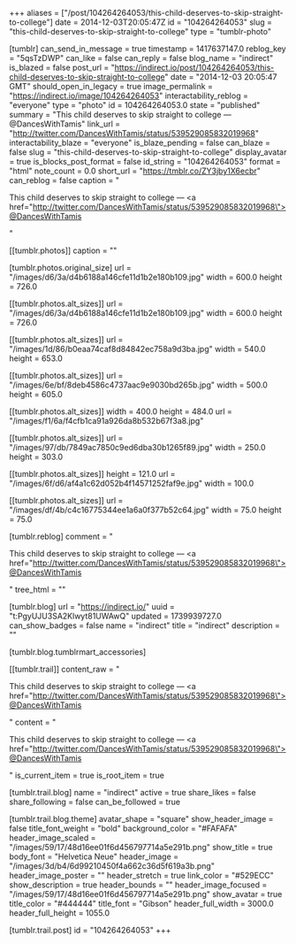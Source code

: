 +++
aliases = ["/post/104264264053/this-child-deserves-to-skip-straight-to-college"]
date = 2014-12-03T20:05:47Z
id = "104264264053"
slug = "this-child-deserves-to-skip-straight-to-college"
type = "tumblr-photo"

[tumblr]
can_send_in_message = true
timestamp = 1417637147.0
reblog_key = "5qsTzDWP"
can_like = false
can_reply = false
blog_name = "indirect"
is_blazed = false
post_url = "https://indirect.io/post/104264264053/this-child-deserves-to-skip-straight-to-college"
date = "2014-12-03 20:05:47 GMT"
should_open_in_legacy = true
image_permalink = "https://indirect.io/image/104264264053"
interactability_reblog = "everyone"
type = "photo"
id = 104264264053.0
state = "published"
summary = "This child deserves to skip straight to college — @DancesWithTamis"
link_url = "http://twitter.com/DancesWithTamis/status/539529085832019968"
interactability_blaze = "everyone"
is_blaze_pending = false
can_blaze = false
slug = "this-child-deserves-to-skip-straight-to-college"
display_avatar = true
is_blocks_post_format = false
id_string = "104264264053"
format = "html"
note_count = 0.0
short_url = "https://tmblr.co/ZY3jby1X6ecbr"
can_reblog = false
caption = "<p>This child deserves to skip straight to college — <a href=\"http://twitter.com/DancesWithTamis/status/539529085832019968\">@DancesWithTamis</a></p>"

[[tumblr.photos]]
caption = ""

[tumblr.photos.original_size]
url = "/images/d6/3a/d4b6188a146cfe11d1b2e180b109.jpg"
width = 600.0
height = 726.0

[[tumblr.photos.alt_sizes]]
url = "/images/d6/3a/d4b6188a146cfe11d1b2e180b109.jpg"
width = 600.0
height = 726.0

[[tumblr.photos.alt_sizes]]
url = "/images/1d/86/b0eaa74caf8d84842ec758a9d3ba.jpg"
width = 540.0
height = 653.0

[[tumblr.photos.alt_sizes]]
url = "/images/6e/bf/8deb4586c4737aac9e9030bd265b.jpg"
width = 500.0
height = 605.0

[[tumblr.photos.alt_sizes]]
width = 400.0
height = 484.0
url = "/images/f1/6a/f4cfb1ca91a926da8b532b67f3a8.jpg"

[[tumblr.photos.alt_sizes]]
url = "/images/97/db/7849ac7850c9ed6dba30b1265f89.jpg"
width = 250.0
height = 303.0

[[tumblr.photos.alt_sizes]]
height = 121.0
url = "/images/6f/d6/af4a1c62d052b4f14571252faf9e.jpg"
width = 100.0

[[tumblr.photos.alt_sizes]]
url = "/images/df/4b/c4c16775344ee1a6a0f377b52c64.jpg"
width = 75.0
height = 75.0

[tumblr.reblog]
comment = "<p>This child deserves to skip straight to college — <a href=\"http://twitter.com/DancesWithTamis/status/539529085832019968\">@DancesWithTamis</a></p>"
tree_html = ""

[tumblr.blog]
url = "https://indirect.io/"
uuid = "t:PgyUJU3SA2Klwyt81UWAwQ"
updated = 1739939727.0
can_show_badges = false
name = "indirect"
title = "indirect"
description = ""

[tumblr.blog.tumblrmart_accessories]

[[tumblr.trail]]
content_raw = "<p>This child deserves to skip straight to college — <a href=\"http://twitter.com/DancesWithTamis/status/539529085832019968\">@DancesWithTamis</a></p>"
content = "<p>This child deserves to skip straight to college &mdash; <a href=\"http://twitter.com/DancesWithTamis/status/539529085832019968\">@DancesWithTamis</a></p>"
is_current_item = true
is_root_item = true

[tumblr.trail.blog]
name = "indirect"
active = true
share_likes = false
share_following = false
can_be_followed = true

[tumblr.trail.blog.theme]
avatar_shape = "square"
show_header_image = false
title_font_weight = "bold"
background_color = "#FAFAFA"
header_image_scaled = "/images/59/17/48d16ee01f6d456797714a5e291b.png"
show_title = true
body_font = "Helvetica Neue"
header_image = "/images/3d/b4/6d99210450f4a662c36d5f619a3b.png"
header_image_poster = ""
header_stretch = true
link_color = "#529ECC"
show_description = true
header_bounds = ""
header_image_focused = "/images/59/17/48d16ee01f6d456797714a5e291b.png"
show_avatar = true
title_color = "#444444"
title_font = "Gibson"
header_full_width = 3000.0
header_full_height = 1055.0

[tumblr.trail.post]
id = "104264264053"
+++
